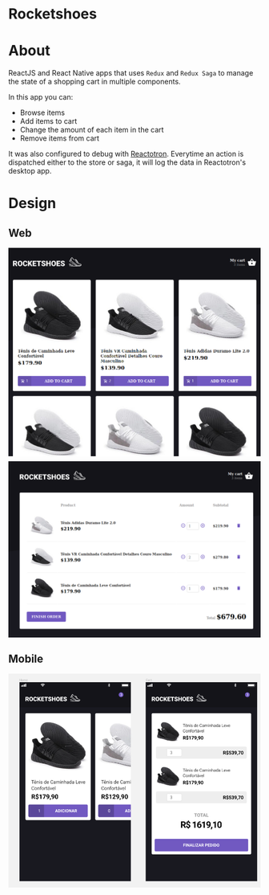 # Rocketshoes

# About

ReactJS and React Native apps that uses `Redux` and `Redux Saga` to manage the state of a shopping cart in multiple components.

In this app you can:
- Browse items
- Add items to cart
- Change the amount of each item in the cart
- Remove items from cart

It was also configured to debug with [Reactotron](https://github.com/infinitered/reactotron). Everytime an action is dispatched either to the store or saga, it will log the data in Reactotron's desktop app.


# Design 

## Web

<div style="display: flex; flex-direction: column;">
    <img style="margin-bottom: 10px;" src="assets/screen01.png" alt="Browsing shoes"/>
    <img src="assets/screen02.png" alt="Cart page"/>
</div>

## Mobile

<div style="display: flex; flex-direction: column;">
    <img src="assets/design.png" alt="Cart page"/>
</div>

